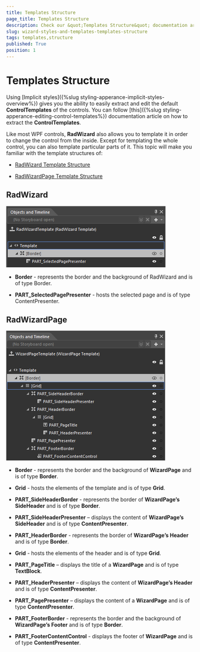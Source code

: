 ```yaml
---
title: Templates Structure
page_title: Templates Structure
description: Check our &quot;Templates Structure&quot; documentation article for the RadWizard WPF control.
slug: wizard-styles-and-templates-templates-structure
tags: templates,structure
published: True
position: 1
---
```


# Templates Structure #

Using [Implicit styles]({%slug styling-apperance-implicit-styles-overview%}) gives you the ability to easily extract and edit the default __ControlTemplates__ of the controls. You can follow [this]({%slug styling-apperance-editing-control-templates%}) documentation article on how to extract the __ControlTemplates__.

Like most WPF controls, __RadWizard__ also allows you to template it in order to change the control from the inside. Except for templating the whole control, you can also template particular parts of it. This topic will make you familiar with the template structures of:

* [RadWizard Template Structure](#radwizard)

* [RadWizardPage Template Structure](#radwizardpage)


## RadWizard ##

![](images/RadWizardTemplate_Img.png)

* __Border__ - represents the border and the background of RadWizard and is of type Border.

* __PART_SelectedPagePresenter__ - hosts the selected page and is of type ContentPresenter.

## RadWizardPage ##

![](images/WizardPageTemplate_Img.png)

* __Border__ - represents the border and the background of __WizardPage__ and is of type __Border__.

* __Grid__ - hosts the elements of the template and is of type __Grid__.

* __PART_SideHeaderBorder__ - represents the border of __WizardPage’s SideHeader__ and is of type 
__Border__.

* __PART_SideHeaderPresenter__ – displays the content of __WizardPage’s SideHeader__ and is of type 
__ContentPresenter__. 

* __PART_HeaderBorder__ - represents the border of __WizardPage’s Header__ and is of type __Border__.
* __Grid__ - hosts the elements of the header and is of type __Grid__.

* __PART_PageTitle__ – displays the title of a __WizardPage__ and is of type __TextBlock__.

* __PART_HeaderPresenter__ – displays the content of __WizardPage’s Header__ and is of type 
__ContentPresenter__. 

* __PART_PagePresenter__ – displays the content of a __WizardPage__ and is of type __ContentPresenter__. 

* __PART_FooterBorder__ - represents the border and the background of __WizardPage’s Footer__ and 
is of type __Border__.

* __PART_FooterContentControl__ - displays the footer of __WizardPage__ and is of type 
__ContentPresenter__. 



